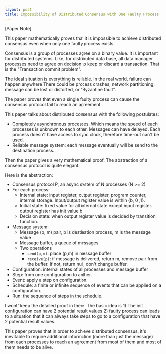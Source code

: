 ```yaml
---
layout: post
title: Impossibility of Distributed Consensus with One Faulty Process  
---
```


[Paper Note]

This paper mathematically proves that it is impossible to achieve distributed consensus even when only one faulty process exists. 

Consensus is a group of processes agree on a binary value. It is important for distributed systems. Like, for distributed data base, all data manager processes need to agree on decision to keep or discard a transaction. That is the "Transaction commit problem". 

The ideal situation is everything is reliable. In the real world, failure can happen anywhere There could be process crashes, network partitioning, message can be lost or distorted, or "Byzantine fault". 

The paper proves that even a single faulty process can cause the consensus protocol fail to reach an agreement. 

This paper talks about distributed consensus with the following postulates:
- Completely asynchronous processes. Which means the speed of each processes is unknown to each other. Messages can have delayed. Each process doesn't have access to sync clock, therefore time-out can't be used. 
- Reliable message system: each message eventually will be send to the destination process.

Then the paper gives a very mathematical proof. The abstraction of a consensus protocol is quite elegant. 

Here is the abstraction:

- Consensus protocol P, an async system of N processes (N >= 2) 
- For each process: 
	- Internal state: input register, output register, program counter, internal storage. Input/output register value is within {b, 0 ,1}. 
	- Initial state: fixed value for all internal state except input register. output register has init value b. 
	- Decision state: when output register value is decided by transition function. 
- Message system: 
	- Message (p, m) pair, p is destination process, m is the message value 
	- Message buffer, a queue of messages 
	- Two operations
		- `send(p,m)`: place (p,m) in message buffer 
		- `receive(p)`: if message is delivered, return m, remove pair from the buffer. If not, return null, don't change buffer. 
- Configuration: internal states of all processes and message buffer 
- Step: from one configuration to anther. 
- Event: apply a step on configuration. 
- Schedule: a finite or infinite sequence of events that can be applied on a configuration. 
- Run: the sequence of steps in the schedule. 

I wont' keep the detailed proof in there. The basic idea is 1) The init configuration can have 2 potential result values 2) faulty process can leads to a situation that it can always take steps to go to a configuration that have 2 potential result values.  

This paper proves that in order to achieve distributed consensus, it's inevitable to require additional information (more than just the message) from each processes to reach an agreement from most of them and most of them needs to be alive.  


